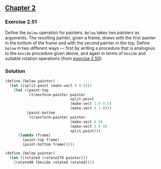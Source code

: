 ## [Chapter 2](../index.md#2-Building-Abstractions-with-Data)

### Exercise 2.51

Define the `below` operation for painters. `Below` takes two painters as arguments. The resulting painter, given a frame, draws with the first painter in the bottom of the frame and with the second painter in the top. Define `below` in two different ways — first by writing a procedure that is analogous to the `beside` procedure given above, and again in terms of `beside` and suitable rotation operations (from [exercise 2.50](./Exercise%202.50.md)).

### Solution

```scheme
(define (below painter)
  (let ((split-point (make-vect 0 0.5)))
    (let ((paint-top
           (transform-painter painter
                              split-point
                              (make-vect 1.0 0.5)
                              (make-vect 0 1.0)))
          (paint-bottom
           (transform-painter painter
                              (make-vect 0 0)
                              (make-vect 1.0 0)
                              split-point)))
      (lambda (frame)
        (paint-top frame)
        (paint-bottom frame)))))
```
```scheme
(define (below painter)
  (let ((rotated (rotate270 painter)))
    (rotate90 (beside rotated rotated))))
```

